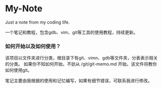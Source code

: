 # My-Note
Just a note from my coding life. 

一个笔记和教程，包含gdb、vim、git等工具的使用教程，持续更新。


### 如何开始以及如何使用？

  该项目以文件夹进行分类，根目录下有git、vimn、gdb等文件夹，分表表示相关的分类。
  如果你不知如何开始，不妨从 /git/git-memo.md 开始，该文件将教你如何使用git。


笔记主要由我根据的使用和记忆编写，如果有细节错误，可联系我进行修改。  

